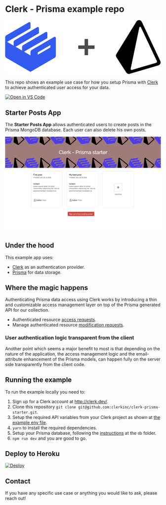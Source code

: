 # Clerk - Prisma example repo

<img src="./docs/logo.png" />

This repo shows an example use case for how you setup Prisma with [Clerk](https://clerk.dev) to achieve authenticated user access for your data.

[![Open in VS Code](https://open.vscode.dev/badges/open-in-vscode.svg)](https://open.vscode.dev/clerkinc/clerk-prisma-starter)

## Starter Posts App

The **Starter Posts App** allows authenticated users to create posts in the Prisma MongoDB database. Each user can also delete his own posts.

<img src="./docs/show.png" />

## Under the hood

This example app uses:

- [Clerk](https://clerk.dev) as an authentication provider.
- [Prisma](https://www.prisma.io/) for data storage.

## Where the magic happens

Authenticating Prisma data access using Clerk works by introducing a thin and customizable access management layer on top of the Prisma generated API for our collection.

- Authenticated resource [access requests](pages/api/posts/index.ts#11).
- Manage authenticated resource [modification requests](pages/api/posts/[id].ts#25).

### User authentication logic transparent from the client

Another point which seems a major benefit to most is that depending on the nature of the application, the access management logic and the email-attribute enhancement of the Prisma models, can happen fully on the server side transparently from the client code.

## Running the example

To run the example locally you need to:

1. Sign up for a Clerk account at http://clerk.dev/.
2. Clone this repository `git clone git@github.com:clerkinc/clerk-prisma-starter.git`.
3. Setup the required API variables from your Clerk project as shown at [the example env file](./.env.example).
4. `yarn` to install the required dependencies.
5. Setup your Prisma database, following the [instructions](./server/db/README.md) at the `db` folder.
6. `npm run dev` and you are good to go.

## Deploy to Heroku

[![Deploy](https://www.herokucdn.com/deploy/button.svg)](https://heroku.com/deploy?template=https://github.com/clerkinc/clerk-prisma-starter)

## Contact

If you have any specific use case or anything you would like to ask, please reach out!
